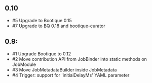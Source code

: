 ## 0.10

* #5 Upgrade to Bootique 0.15
* #7 Upgrade to BQ 0.18 and bootique-curator

## 0.9:

* #1 Upgrade Bootique to 0.12
* #2 Move contribution API from JobBinder into static methods on JobModule
* #3 Move JobMetadataBuilder inside JobMetadata
* #4 Trigger: support for 'initialDelayMs' YAML parameter
